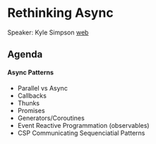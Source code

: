 # Rethinking Async
Speaker: Kyle Simpson [web](http://getify.me/)

## Agenda
#### Async Patterns
* Parallel vs Async
* Callbacks
* Thunks
* Promises
* Generators/Coroutines
* Event Reactive Programmation (observables)
* CSP Communicating Sequenciatial Patterns






